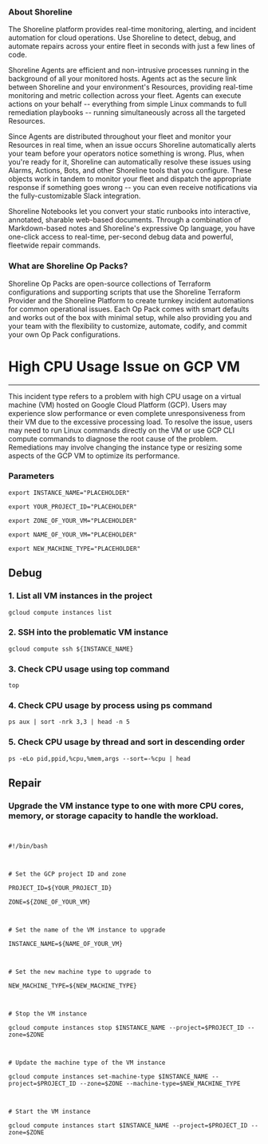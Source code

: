 
### About Shoreline
The Shoreline platform provides real-time monitoring, alerting, and incident automation for cloud operations. Use Shoreline to detect, debug, and automate repairs across your entire fleet in seconds with just a few lines of code.

Shoreline Agents are efficient and non-intrusive processes running in the background of all your monitored hosts. Agents act as the secure link between Shoreline and your environment's Resources, providing real-time monitoring and metric collection across your fleet. Agents can execute actions on your behalf -- everything from simple Linux commands to full remediation playbooks -- running simultaneously across all the targeted Resources.

Since Agents are distributed throughout your fleet and monitor your Resources in real time, when an issue occurs Shoreline automatically alerts your team before your operators notice something is wrong. Plus, when you're ready for it, Shoreline can automatically resolve these issues using Alarms, Actions, Bots, and other Shoreline tools that you configure. These objects work in tandem to monitor your fleet and dispatch the appropriate response if something goes wrong -- you can even receive notifications via the fully-customizable Slack integration.

Shoreline Notebooks let you convert your static runbooks into interactive, annotated, sharable web-based documents. Through a combination of Markdown-based notes and Shoreline's expressive Op language, you have one-click access to real-time, per-second debug data and powerful, fleetwide repair commands.

### What are Shoreline Op Packs?
Shoreline Op Packs are open-source collections of Terraform configurations and supporting scripts that use the Shoreline Terraform Provider and the Shoreline Platform to create turnkey incident automations for common operational issues. Each Op Pack comes with smart defaults and works out of the box with minimal setup, while also providing you and your team with the flexibility to customize, automate, codify, and commit your own Op Pack configurations.

# High CPU Usage Issue on GCP VM
---

This incident type refers to a problem with high CPU usage on a virtual machine (VM) hosted on Google Cloud Platform (GCP). Users may experience slow performance or even complete unresponsiveness from their VM due to the excessive processing load. To resolve the issue, users may need to run Linux commands directly on the VM or use GCP CLI compute commands to diagnose the root cause of the problem. Remediations may involve changing the instance type or resizing some aspects of the GCP VM to optimize its performance.

### Parameters
```shell
export INSTANCE_NAME="PLACEHOLDER"

export YOUR_PROJECT_ID="PLACEHOLDER"

export ZONE_OF_YOUR_VM="PLACEHOLDER"

export NAME_OF_YOUR_VM="PLACEHOLDER"

export NEW_MACHINE_TYPE="PLACEHOLDER"
```

## Debug

### 1. List all VM instances in the project
```shell
gcloud compute instances list
```

### 2. SSH into the problematic VM instance
```shell
gcloud compute ssh ${INSTANCE_NAME}
```

### 3. Check CPU usage using top command
```shell
top
```

### 4. Check CPU usage by process using ps command
```shell
ps aux | sort -nrk 3,3 | head -n 5
```

### 5. Check CPU usage by thread and sort in descending order
```shell
ps -eLo pid,ppid,%cpu,%mem,args --sort=-%cpu | head
```

## Repair

### Upgrade the VM instance type to one with more CPU cores, memory, or storage capacity to handle the workload.
```shell


#!/bin/bash



# Set the GCP project ID and zone

PROJECT_ID=${YOUR_PROJECT_ID}

ZONE=${ZONE_OF_YOUR_VM}



# Set the name of the VM instance to upgrade

INSTANCE_NAME=${NAME_OF_YOUR_VM}



# Set the new machine type to upgrade to

NEW_MACHINE_TYPE=${NEW_MACHINE_TYPE}



# Stop the VM instance

gcloud compute instances stop $INSTANCE_NAME --project=$PROJECT_ID --zone=$ZONE



# Update the machine type of the VM instance

gcloud compute instances set-machine-type $INSTANCE_NAME --project=$PROJECT_ID --zone=$ZONE --machine-type=$NEW_MACHINE_TYPE



# Start the VM instance

gcloud compute instances start $INSTANCE_NAME --project=$PROJECT_ID --zone=$ZONE


```